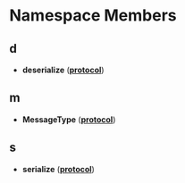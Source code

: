 
# Namespace Members



## d

* **deserialize** ([**protocol**](namespaceprotocol.md))


## m

* **MessageType** ([**protocol**](namespaceprotocol.md))


## s

* **serialize** ([**protocol**](namespaceprotocol.md))




